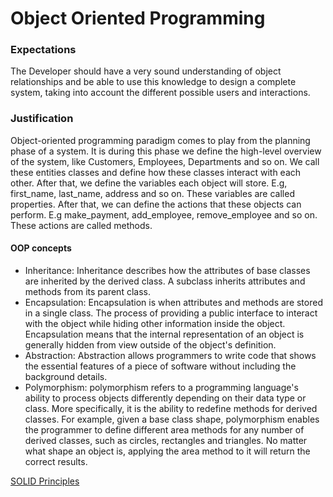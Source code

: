 # Object Oriented Programming

### Expectations
The Developer should have a very sound understanding of object relationships and be able to use this knowledge to design a complete system, taking into account the different possible users and interactions.

### Justification
Object-oriented programming paradigm comes to play from the planning phase of a system. It is during this phase we define the high-level overview of the system, like Customers, Employees, Departments and so on. We call these entities classes and define how these classes interact with each other. After that, we define the variables each object will store. E.g, first_name, last_name, address and so on. These variables are called properties. After that, we can define the actions that these objects can perform. E.g make_payment, add_employee, remove_employee and so on. These actions are called methods. 

#### OOP concepts
- Inheritance: Inheritance describes how the attributes of base classes are inherited by the derived class. A subclass inherits attributes and methods from its parent class.
- Encapsulation: Encapsulation is when attributes and methods are stored in a single class. The process of providing a public interface to interact with the object while hiding other information inside the object. Encapsulation means that the internal representation of an object is generally hidden from view outside of the object's definition. 
- Abstraction: Abstraction allows programmers to write code that shows the essential features of a piece of software without including the background details.
- Polymorphism: polymorphism refers to a programming language's ability to process objects differently depending on their data type or class. More specifically, it is the ability to redefine methods for derived classes. For example, given a base class shape, polymorphism enables the programmer to define different area methods for any number of derived classes, such as circles, rectangles and triangles. No matter what shape an object is, applying the area method to it will return the correct results.

[SOLID Principles](https://github.com/andela-ookwuolisa/assessment/tree/master/D2_assessment/SOLID)
